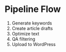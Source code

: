 # Pipeline Flow

1. Generate keywords
2. Create article drafts
3. Optimize text
4. QA filtering
5. Upload to WordPress
